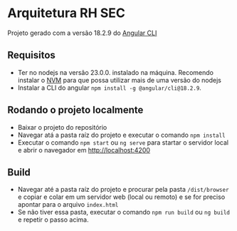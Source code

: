# Arquitetura RH SEC

Projeto gerado com a versão 18.2.9 do [Angular CLI](https://github.com/angular/angular-cli)

## Requisitos

- Ter no nodejs na versão 23.0.0. instalado na máquina. Recomendo instalar o [NVM](https://github.com/nvm-sh/nvm?tab=readme-ov-file) para que possa utilizar mais de uma versão do nodejs
- Instalar a CLI do angular `npm install -g @angular/cli@18.2.9`.

## Rodando o projeto localmente

- Baixar o projeto do repositório
- Navegar atá a pasta raíz do projeto e executar o comando `npm install`
- Executar o comando `npm start` ou `ng serve` para startar o servidor local e abrir o navegador em [http://localhost:4200](http://localhost:4200)

## Build

- Navegar até a pasta raíz do projeto e procurar pela pasta `/dist/browser` e copiar e colar em um servidor web (local ou remoto) e se for preciso apontar para o arquivo `index.html`
- Se não tiver essa pasta, executar o comando `npm run build` ou `ng build` e repetir o passo acima.
